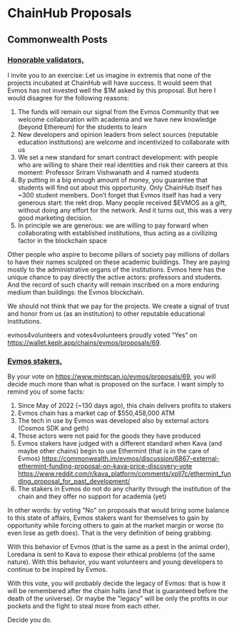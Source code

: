 # ChainHub Proposals

## Commonwealth Posts

### [Honorable validators,](https://commonwealth.im/evmos/discussion/7105-incubation-proposal-from-chainhub?comment=30931)

I invite you to an exercise: Let us imagine in extremis that none of the projects incubated at ChainHub will have success. It would seem that Evmos has not invested well the $1M asked by this proposal. But here I would disagree for the following reasons:

1. The funds will remain our signal from the Evmos Community that we welcome collaboration with academia and we have new knowledge (beyond Ethereum) for the students to learn
1. New developers and opinion leaders from select sources (reputable education institutions) are welcome and incentivized to collaborate with us
1. We set a new standard for smart contract development: with people who are willing to share their real identities and risk their careers at this moment: Professor Sriram Vishwanath and 4 named students
1. By putting in a big enough amount of money, you guarantee that students will find out about this opportunity. Only ChainHub itself has ~300 student members. Don’t forget that Evmos itself has had a very generous start: the rekt drop. Many people received $EVMOS as a gift, without doing any effort for the network. And it turns out, this was a very good marketing decision.
1. In principle we are generous: we are willing to pay forward when collaborating with established institutions, thus acting as a civilizing factor in the blockchain space

Other people who aspire to become pillars of society pay millions of dollars to have their names sculpted on these academic buildings. They are paying mostly to the administrative organs of the institutions. Evmos here has the unique chance to pay directly the active actors: professors and students. And the record of such charity will remain inscribed on a more enduring medium than buildings: the Evmos blockchain.

We should not think that we pay for the projects. We create a signal of trust and honor from us (as an institution) to other reputable educational institutions.

evmos4volunteers and votes4volunteers proudly voted “Yes” on https://wallet.keplr.app/chains/evmos/proposals/69.

### [Evmos stakers,](https://commonwealth.im/evmos/discussion/7105-incubation-proposal-from-chainhub?comment=30978)

By your vote on https://www.mintscan.io/evmos/proposals/69, you will decide much more than what is proposed on the surface. I want simply to remind you of some facts:

1. Since May of 2022 (~130 days ago), this chain delivers profits to stakers
2. Evmos chain has a market cap of $550,458,000 ATM
3. The tech in use by Evmos was developed also by external actors (Cosmos SDK and geth)
4. Those actors were not paid for the goods they have produced
5. Evmos stakers have judged with a different standard when Kava (and maybe other chains) begin to use Ethermint (that is in the care of Evmos)
https://commonwealth.im/evmos/discussion/6867-external-ethermint-funding-proposal-on-kava-price-discovery-vote
https://www.reddit.com/r/kava_platform/comments/xpll7c/ethermint_funding_proposal_for_past_development/
6. The stakers in Evmos do not do any charity through the institution of the chain and they offer no support for academia (yet)

In other words: by voting "No" on proposals that would bring some balance to this state of affairs, Evmos stakers want for themselves to gain by opportunity while forcing others to gain at the market margin or worse (to even lose as geth does). That is the very definition of being grabbing.

With this behavior of Evmos (that is the same as a pest in the animal order), Loredana is sent to Kava to expose their ethical problems (of the same nature). With this behavior, you want volunteers and young developers to continue to be inspired by Evmos.

With this vote, you will probably decide the legacy of Evmos: that is how it will be remembered after the chain halts (and that is guaranteed before the death of the universe). Or maybe the "legacy" will be only the profits in our pockets and the fight to steal more from each other.

Decide you do.

